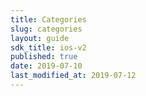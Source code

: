 ```yaml
---
title: Categories
slug: categories
layout: guide
sdk_title: ios-v2
published: true
date: 2019-07-10
last_modified_at: 2019-07-12
---
```

